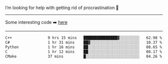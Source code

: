 I’m looking for help with getting rid of procrastination 🤔

-----

Some interesting code :arrow_right: [here](https://github.com/zhen8838/playground)

-----

<!--START_SECTION:waka-->

```txt
C++                9 hrs 15 mins   ███████████████▓░░░░░░░░░   62.98 %
C#                 1 hr 31 mins    ██▓░░░░░░░░░░░░░░░░░░░░░░   10.37 %
Python             1 hr 16 mins    ██░░░░░░░░░░░░░░░░░░░░░░░   08.65 %
C                  1 hr 12 mins    ██░░░░░░░░░░░░░░░░░░░░░░░   08.17 %
CMake              37 mins         █░░░░░░░░░░░░░░░░░░░░░░░░   04.26 %
```

<!--END_SECTION:waka-->

<!--
**zhen8838/zhen8838** is a ✨ _special_ ✨ repository because its `README.md` (this file) appears on your GitHub profile.

Here are some ideas to get you started:

- 🔭 I’m currently working on ...
- 🌱 I’m currently learning ...
- 👯 I’m looking to collaborate on ...
 ...
- 💬 Ask me about ...
- 📫 How to reach me: ...
- 😄 Pronouns: ...
- ⚡ Fun fact: ...
-->

